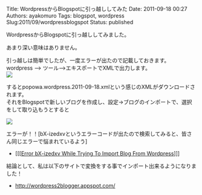 Title: WordpressからBlogspotに引っ越ししてみた
Date: 2011-09-18 00:27
Authors: ayakomuro
Tags:  blogspot, wordpress
Slug:2011/09/wordpressblogspot
Status: published

WordpressからBlogspotに引っ越ししてみました。  

あまり深い意味はありません。

引っ越しは簡単でしたが、一度エラーが出たので記載しておきます。  
wordpress \--\> ツール\--\>エキスポートでXMLで出力します。  
![](http://1.bp.blogspot.com/-y71Alr7Sonw/TnU57hqzVrI/AAAAAAAANZs/WYWqWyI4dyQ/s1600/%25E3%2582%25B9%25E3%2582%25AF%25E3%2583%25AA%25E3%2583%25BC%25E3%2583%25B3%25E3%2582%25B7%25E3%2583%25A7%25E3%2583%2583%25E3%2583%2588%25EF%25BC%25882011-09-18+9.13.17%25EF%25BC%2589.png)

するとpopowa.wordpress.2011-09-18.xmlという感じのXMLがダウンロードされます。  
それをBlogspotで新しいブログを作成し、設定-\>ブログのインポートで、選択をして取り込もうとすると

![](http://1.bp.blogspot.com/-31jlXFKfspA/TnU58PkIR5I/AAAAAAAANZw/8iHNulOCxdw/s1600/%25E3%2582%25B9%25E3%2582%25AF%25E3%2583%25AA%25E3%2583%25BC%25E3%2583%25B3%25E3%2582%25B7%25E3%2583%25A7%25E3%2583%2583%25E3%2583%2588%25EF%25BC%25882011-09-18+9.14.46%25EF%25BC%2589.png)

エラーが！！[bX-izedxvというエラーコードが出たので検索してみると、皆さん同じエラーで悩まれているよう]

-   [[[[Error bX-izedxv While Trying To Import Blog From
    Wordpress](http://www.google.com/support/forum/p/blogger/thread?tid=39d670cf007b7488&hl=en)]]]

結論として、私は以下のサイトで変換をする事でインポート出来るようになりました！

-   <http://wordpress2blogger.appspot.com/>
